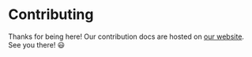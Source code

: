 # Contributing

Thanks for being here! Our contribution docs are hosted on [our website](https://next.yarnpkg.com/advanced/contributing). See you there! 😃
